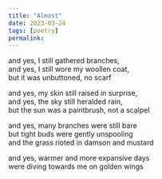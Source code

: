 ```yaml
---
title: "Almost"
date: 2023-03-24
tags: [poetry]
permalink:
---
```


and yes, I still gathered branches,  
and yes, I still wore my woollen coat,  
but it was unbuttoned, no scarf  

and yes, my skin still raised in surprise,  
and yes, the sky still heralded rain,  
but the sun was a paintbrush, not a scalpel  

and yes, many branches were still bare  
but tight buds were gently unspooling  
and the grass rioted in damson and mustard  

and yes, warmer and more expansive days  
were diving towards me on golden wings  